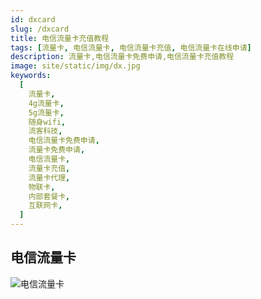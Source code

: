 ```yaml
---
id: dxcard
slug: /dxcard
title: 电信流量卡充值教程
tags: [流量卡, 电信流量卡, 电信流量卡充值, 电信流量卡在线申请]
description: 流量卡,电信流量卡免费申请,电信流量卡充值教程
image: site/static/img/dx.jpg
keywords:
  [
    流量卡,
    4g流量卡,
    5g流量卡,
    随身wifi,
    流客科技,
    电信流量卡免费申请,
    流量卡免费申请,
    电信流量卡,
    流量卡充值,
    流量卡代理,
    物联卡,
    内部套餐卡,
    互联网卡,
  ]
---
```


## 电信流量卡

![电信流量卡](@site/static/img/dx.jpg)
